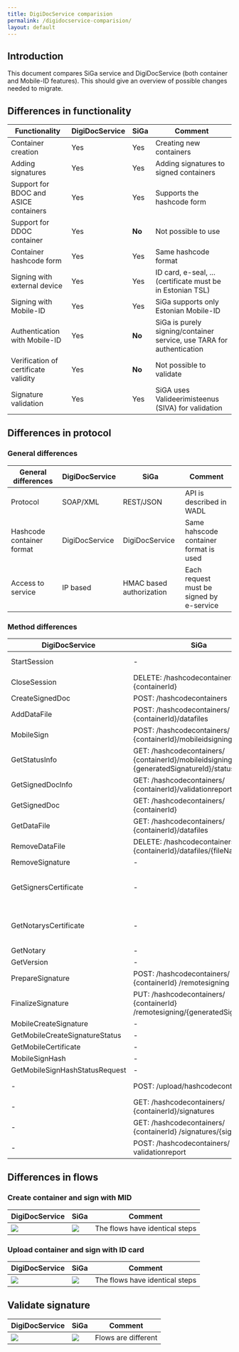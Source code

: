 ```yaml
---
title: DigiDocService comparision
permalink: /digidocservice-comparision/
layout: default
---
```


## Introduction

This document compares SiGa service and DigiDocService (both container and Mobile-ID features). This should give an overview of possible changes needed to migrate.

## Differences in functionality

| **Functionality** | **DigiDocService** | **SiGa** |  **Comment** | 
|-------------------|--------------------|----------|--------------|
| Container creation | Yes | Yes | Creating new containers |
| Adding signatures | Yes | Yes | Adding signatures to signed containers |
| Support for BDOC and ASICE containers | Yes | Yes | Supports the hashcode form |
| Support for DDOC container | Yes | **No** | Not possible to use |
| Container hashcode form | Yes | Yes | Same hashcode format |
| Signing with external device | Yes | Yes | ID card, e-seal, ... (certificate must be in Estonian TSL) |
| Signing with Mobile-ID | Yes | Yes | SiGa supports only Estonian Mobile-ID |
| Authentication with Mobile-ID | Yes | **No** | SiGa is purely signing/container service, use TARA for authentication |
| Verification of certificate validity | Yes | **No** | Not possible to validate |
| Signature validation | Yes | Yes | SiGA uses Valideerimisteenus (SIVA) for validation |



## Differences in protocol

### General differences

| **General differences** | **DigiDocService** | **SiGa** |  **Comment** | 
|-------------------------|--------------------|----------|--------------|
| Protocol | SOAP/XML | REST/JSON | API is described in WADL |
| Hashcode container format | DigiDocService | DigiDocService | Same hahscode container format is used |
| Access to service | IP based | HMAC based authorization | Each request must be signed by e-service |

### Method differences 

| **DigiDocService** | **SiGa** | **Comment** | 
|--------------------|----------|-------------|
| StartSession | - | "Session" is started in SiGa with upload or creation of container |
| CloseSession | DELETE: /hashcodecontainers/ {containerId} | |
| CreateSignedDoc | POST: /hashcodecontainers | |
| AddDataFile | POST: /hashcodecontainers/ {containerId}/datafiles | | 
| MobileSign | POST: /hashcodecontainers/ {containerId}/mobileidsigning | |
| GetStatusInfo | GET: /hashcodecontainers/ {containerId}/mobileidsigning/ {generatedSignatureId}/status | |
| GetSignedDocInfo | GET: /hashcodecontainers/ {containerId}/validationreport | |
| GetSignedDoc | GET: /hashcodecontainers/ {containerId} | |
| GetDataFile | GET: /hashcodecontainers/ {containerId}/datafiles | Retriever hashcode representation of data files |
| RemoveDataFile | DELETE: /hashcodecontainers/ {containerId}/datafiles/{fileName} | |
| RemoveSignature | - | Not supported in SiGa |
| GetSignersCertificate | - | Available through GET: /hashcodecontainers/ {containerId}/signatures/{signatureId} method |
| GetNotarysCertificate | - | Available through GET: /hashcodecontainers/ {containerId}/signatures/{signatureId} method |
| GetNotary | - | Not possible |
| GetVersion | - | Not possible |
| PrepareSignature | POST: /hashcodecontainers/ {containerId} /remotesigning | |
| FinalizeSignature | PUT: /hashcodecontainers/ {containerId} /remotesigning/{generatedSignatureId} | |
| MobileCreateSignature | - | Not possible |
| GetMobileCreateSignatureStatus | - | Not possible |
| GetMobileCertificate | - | Not possible |
| MobileSignHash | - | Not possible |
| GetMobileSignHashStatusRequest  | - | Not possible |
| - | POST: /upload/hashcodecontainers | In DigiDocService this is done with StartSession |
| - | GET: /hashcodecontainers/ {containerId}/signatures | Retrieves signatures list |
| - | GET: /hashcodecontainers/ {containerId} /signatures/{signatureId} | Retrieves information about signature, including used certificates |
| - | POST: /hashcodecontainers/ validationreport | Validates signatures without creating a session |

## Differences in flows

### Create container and sign with MID 

| **DigiDocService** | **SiGa** |  **Comment** | 
|----------|--------------------|--------------|
| [![](https://raw.githubusercontent.com/open-eid/SiGa/develop/docs/img/Create_and_sign_MID_DDS.png)](https://raw.githubusercontent.com/open-eid/SiGa/develop/docs/img/Create_and_sign_MID_DDS.png) | [![](https://raw.githubusercontent.com/open-eid/SiGa/develop/docs/img/Create_and_sign_MID.png)](https://raw.githubusercontent.com/open-eid/SiGa/develop/docs/img/Create_and_sign_MID.png) | The flows have identical steps |

### Upload container and sign with ID card

| **DigiDocService** | **SiGa** |  **Comment** | 
|----------|--------------------|--------------|
| [![](https://raw.githubusercontent.com/open-eid/SiGa/develop/docs/img/Upload_and_sign_externally_DDS.png)](https://raw.githubusercontent.com/open-eid/SiGa/develop/docs/img/Upload_and_sign_externally_DDS.png) | [![](https://raw.githubusercontent.com/open-eid/SiGa/develop/docs/img/Upload_and_sign_externally.png)](https://raw.githubusercontent.com/open-eid/SiGa/develop/docs/img/Upload_and_sign_externally.png) | The flows have identical steps |

## Validate signature 

| **DigiDocService** | **SiGa** |  **Comment** | 
|----------|--------------------|--------------|
| [![](https://raw.githubusercontent.com/open-eid/SiGa/develop/docs/img/Validation_DDS.png)](https://raw.githubusercontent.com/open-eid/SiGa/develop/docs/img/Validation_DDS.png) | [![](https://raw.githubusercontent.com/open-eid/SiGa/develop/docs/img/Validation.png)](https://raw.githubusercontent.com/open-eid/SiGa/develop/docs/img/Validation.png) | Flows are different |




